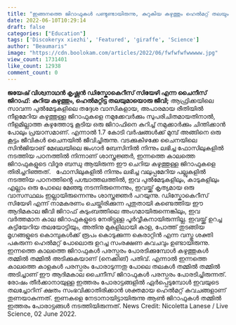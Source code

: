 ```yaml
---
title: "ഇങ്ങനത്തെ ജിറാഫുകൾ പണ്ടുണ്ടായിരുന്നു, കുറുകിയ കഴുത്തും ഹെൽമറ്റ് തലയും"
date: 2022-06-10T10:29:14
draft: false
categories: ["Education"]
tags: ['Discokeryx xiezhi', 'Featured', 'giraffe', 'Science']
author: "Beaumaris"
image: "https://cdn.boolokam.com/articles/2022/06/fwfwfwfwwwww.jpg"
view_count: 1731401
like_count: 12938
comment_count: 0
---
```


**ജയേഷ് വിശ്വനാഥൻ കൃഷ്ണൻ** **ഡിസ്കോകെറീസ് സിയേഴി എന്ന ചൈനീസ് ജിറാഫ്:** **കുറിയ കഴുത്തും, ഹെൽമറ്റിട്ട തലയുമായൊരു ജീവി;** ആഫ്രിക്കയിലെ സാവന്ന പുൽമേടുകളിലെ തദ്ദേശ വാസികളായ, അപാരമായ രീതിയി‍ൽ നീളമേറിയ കഴുത്തുള്ള ജിറാഫുകളെ നമുക്കേവർക്കും സുപരിചിതമായതിനാൽ, നീളമില്ലാത്ത കഴുത്തോടു കൂടിയ ഒരു ജിറാഫിനെ കുറിച്ച് നമുക്കാർക്കും ചിന്തിക്കാൻ പോലും പ്രയാസമാണ്. എന്നാൽ 1.7 കോടി വർഷങ്ങൾക്ക് മു‍മ്പ് അങ്ങിനെ ഒരു കൂട്ടം ജീവികൾ ചൈനയിൽ ജീവിച്ചിരുന്നു. വടക്കുകിഴക്കേ ചൈനയിലെ സിൻജിയാങ് മേഖലയിലെ ജംഗാർ ബേസിനിൽ നിന്നും ലഭിച്ച ഫോസിലുകളിൽ നടത്തിയ പഠനത്തിൽ നിന്നാണ് ശാസ്ത്രജ്ഞർ, ഇന്നത്തെ കാലത്തെ ജിറാഫുകളുടെ വിദൂര ബന്ധു ആയിരുന്ന ഈ ചെറിയ കഴുത്തുള്ള ജിറാഫുകളെ തിരിച്ചറിഞ്ഞത്. &nbsp; ഫോസിലുകളിൽ നിന്നും ലഭിച്ച വലുപ്പമേറിയ പല്ലുകളിൽ നടത്തിയ പഠനത്തിൻ്റെ പശ്ചാത്തലത്തിൽ, ഇവ പുൽമേടുകളിലും, കാടുകളിലും എല്ലാം ഒരു പോലെ മേഞ്ഞു നടന്നിരുന്നെന്നും, ഇവയ്ക്ക് കൃത്യമായ ഒരു വാസസ്ഥലം ഇല്ലായിരുന്നെന്നും ശാസ്ത്രജ്ഞർ പറയുന്നു. ഡിസ്കോകെറീസ് സിയേഴി എന്ന് നാമകരണം ചെയ്തിരിക്കുന്ന പുതുതായി കണ്ടെത്തിയ ഈ ആദിമകാല ജീവി ജിറാഫ് കുടുംബത്തിലെ അംഗമായിരുന്നെങ്കിലും, ഇവ വർത്തമാന കാല ജിറാഫുകളുടെ നേരിട്ടുള്ള പൂർവ്വീകനായിരുന്നില്ല. ഇവയ്ക്ക് ഉറച്ച കട്ടിയേറിയ തലയോട്ടിയും, അതിനു മുകളിലായി കാള, പോത്ത് തുടങ്ങിയ മൃഗങ്ങളുടെ കൊമ്പുകൾക്ക് രൂപം കൊടുക്കുന്ന കെരാറ്റിൻ എന്ന വസ്തു ശക്തി പകരുന്ന ഹെൽമറ്റ് പോലൊരു ഉറച്ച സംരക്ഷണ കവചവും ഉണ്ടായിരുന്നു. ഇന്നത്തെ കാലത്തെ ജിറാഫുകൾ പരസ്പരം പോരടിക്കുമ്പോൾ കഴുത്തുകൾ തമ്മിൽ തമ്മിൽ അടിക്കുകയാണ് (നെക്കിങ്) പതിവ്. എന്നാൽ ഇന്നത്തെ കാലത്തെ കാളകൾ പരസ്പരം പോരാടുന്നതു പോലെ തലകൾ തമ്മിൽ തമ്മിൽ അടിച്ചാണ് ഈ ആദിമകാല ചൈനീസ് ജിറാഫുകൾ പരസ്പരം പോരടിച്ചിരുന്നത്. രോഷം തീർക്കാനായുള്ള ഇത്തരം പോരാട്ടങ്ങളിൽ ഏർപ്പെടുമ്പോൾ ഇവയുടെ തലച്ചോറിന് ക്ഷതം സംഭവിക്കാതിരിക്കാൻ ശക്തമായ ഹെൽമറ്റ് കവചങ്ങളാണ് തുണയാകുന്നത്. ഇണകളെ നേടാനായിട്ടായിരുന്നു ആൺ ജിറാഫുകൾ തമ്മിൽ ഇത്തരം പോരാട്ടങ്ങൾ നടത്തിയിരുന്നത്. News Credit: Nicoletta Lanese / Live Science, 02 June 2022.
